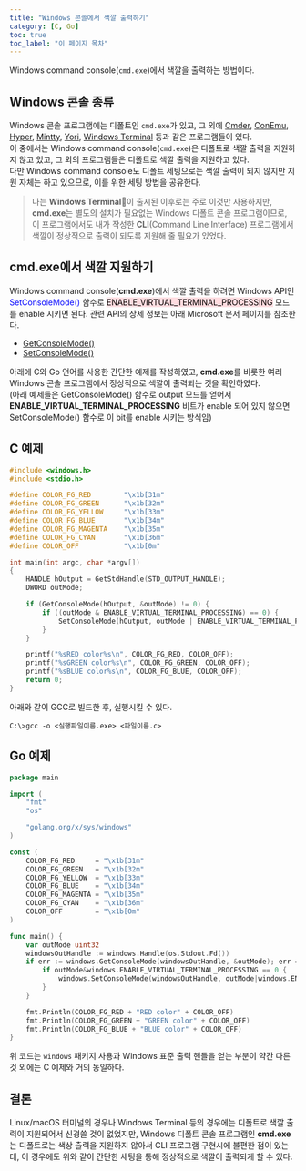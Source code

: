 ```yaml
---
title: "Windows 콘솔에서 색깔 출력하기"
category: [C, Go]
toc: true
toc_label: "이 페이지 목차"
---
```


Windows command console(`cmd.exe`)에서 색깔을 출력하는 방법이다.

## Windows 콘솔 종류
Windows 콘솔 프로그램에는 디폴트인 `cmd.exe`가 있고, 그 외에 [Cmder](https://github.com/cmderdev/cmder), [ConEmu](https://github.com/Maximus5/ConEmu), [Hyper](https://hyper.is/), [Mintty](https://mintty.github.io/), [Yori](http://www.malsmith.net/yori/), [Windows Terminal](https://github.com/microsoft/terminal) 등과 같은 프로그램들이 있다.  
이 중에서는 Windows command console(`cmd.exe`)은 디폴트로 색깔 출력을 지원하지 않고 있고, 그 외의 프로그램들은 디폴트로 색깔 출력을 지원하고 있다.  
다만 Windows command console도 디폴트 세팅으로는 색깔 출력이 되지 않지만 지원 자체는 하고 있으므로, 이를 위한 세팅 방법을 공유한다.

>나는 **Windows Terminal**🧡이 출시된 이후로는 주로 이것만 사용하지만, **cmd.exe**는 별도의 설치가 필요없는 Windows 디폴트 콘솔 프로그램이므로, 이 프로그램에서도 내가 작성한 **CLI**(Command Line Interface) 프로그램에서 색깔이 정상적으로 출력이 되도록 지원해 줄 필요가 있었다.

## cmd.exe에서 색깔 지원하기
Windows command console(**cmd.exe**)에서 색깔 출력을 하려면 Windows API인 <font color=blue>SetConsoleMode()</font> 함수로  <mark style='background-color: #ffdce0'>ENABLE_VIRTUAL_TERMINAL_PROCESSING</mark> 모드를 enable 시키면 된다. 관련 API의 상세 정보는 아래 Microsoft 문서 페이지를 참조한다.
* [GetConsoleMode()](https://docs.microsoft.com/ko-kr/windows/console/getconsolemode)
* [SetConsoleMode()](https://docs.microsoft.com/ko-kr/windows/console/setconsolemode)

아래에 C와 Go 언어를 사용한 간단한 예제를 작성하였고, **cmd.exe**를 비롯한 여러 Windows 콘솔 프로그램에서 정상적으로 색깔이 출력되는 것을 확인하였다.  
(아래 예제들은 GetConsoleMode() 함수로 output 모드를 얻어서 **ENABLE_VIRTUAL_TERMINAL_PROCESSING** 비트가 enable 되어 있지 않으면 SetConsoleMode() 함수로 이 bit를 enable 시키는 방식임)

## C 예제
```c
#include <windows.h>
#include <stdio.h>

#define COLOR_FG_RED        "\x1b[31m"
#define COLOR_FG_GREEN      "\x1b[32m"
#define COLOR_FG_YELLOW     "\x1b[33m"
#define COLOR_FG_BLUE       "\x1b[34m"
#define COLOR_FG_MAGENTA    "\x1b[35m"
#define COLOR_FG_CYAN       "\x1b[36m"
#define COLOR_OFF           "\x1b[0m"

int main(int argc, char *argv[])
{
    HANDLE hOutput = GetStdHandle(STD_OUTPUT_HANDLE);
    DWORD outMode;

    if (GetConsoleMode(hOutput, &outMode) != 0) {
        if ((outMode & ENABLE_VIRTUAL_TERMINAL_PROCESSING) == 0) {
            SetConsoleMode(hOutput, outMode | ENABLE_VIRTUAL_TERMINAL_PROCESSING);
        }
    }

    printf("%sRED color%s\n", COLOR_FG_RED, COLOR_OFF);
    printf("%sGREEN color%s\n", COLOR_FG_GREEN, COLOR_OFF);
    printf("%sBLUE color%s\n", COLOR_FG_BLUE, COLOR_OFF);
    return 0;
}
```
아래와 같이 GCC로 빌드한 후, 실행시킬 수 있다.
```shell
C:\>gcc -o <실행파일이름.exe> <파일이름.c>
```

## Go 예제
```go
package main

import (
    "fmt"
    "os"

    "golang.org/x/sys/windows"
)

const (
    COLOR_FG_RED     = "\x1b[31m"
    COLOR_FG_GREEN   = "\x1b[32m"
    COLOR_FG_YELLOW  = "\x1b[33m"
    COLOR_FG_BLUE    = "\x1b[34m"
    COLOR_FG_MAGENTA = "\x1b[35m"
    COLOR_FG_CYAN    = "\x1b[36m"
    COLOR_OFF        = "\x1b[0m"
)

func main() {
    var outMode uint32
    windowsOutHandle := windows.Handle(os.Stdout.Fd())
    if err := windows.GetConsoleMode(windowsOutHandle, &outMode); err == nil {
        if outMode&windows.ENABLE_VIRTUAL_TERMINAL_PROCESSING == 0 {
            windows.SetConsoleMode(windowsOutHandle, outMode|windows.ENABLE_VIRTUAL_TERMINAL_PROCESSING)
        }
    }

    fmt.Println(COLOR_FG_RED + "RED color" + COLOR_OFF)
    fmt.Println(COLOR_FG_GREEN + "GREEN color" + COLOR_OFF)
    fmt.Println(COLOR_FG_BLUE + "BLUE color" + COLOR_OFF)
}
```

위 코드는 `windows` 패키지 사용과 Windows 표준 출력 핸들을 얻는 부분이 약간 다른 것 외에는 C 예제와 거의 동일하다.

## 결론
Linux/macOS 터미널의 경우나 Windows Terminal 등의 경우에는 디폴트로 색깔 출력이 지원되어서 신경쓸 것이 없었지만, Windows 디폴트 콘솔 프로그램인 **cmd.exe**는 디폴트로는 색상 출력을 지원하지 않아서 CLI 프로그램 구현시에 불편한 점이 있는데, 이 경우에도 위와 같이 간단한 세팅을 통해 정상적으로 색깔이 출력되게 할 수 있다.
